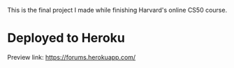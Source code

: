This is the final project I made while finishing Harvard's online CS50 course.

# Deployed to Heroku
Preview link: https://forums.herokuapp.com/
